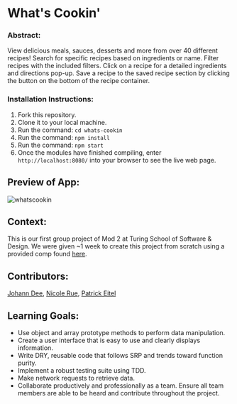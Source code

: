 # What's Cookin'

### Abstract:
View delicious meals, sauces, desserts and more from over 40 different recipes! Search for specific recipes based on ingredients or name. Filter recipes with the included filters. Click on a recipe for a detailed ingredients and directions pop-up. Save a recipe to the saved recipe section by clicking the button on the bottom of the recipe container.

### Installation Instructions:
1. Fork this repository.
2. Clone it to your local machine.
3. Run the command: `cd whats-cookin`
4. Run the command: `npm install`
5. Run the command: `npm start`
6. Once the modules have finished compiling, enter `http://localhost:8080/` into your browser to see the live web page.

## Preview of App:
![whatscookin](https://github.com/joh-ann/whats-cookin/assets/126308696/0edebd19-7a94-4517-8538-d8dac1580188)



## Context:
This is our first group project of Mod 2 at Turing School of Software & Design. We were given ~1 week to create this project from scratch using a provided comp found [here](https://frontend.turing.edu/projects/module-2/whats-cookin-part-one.html).

## Contributors:
[Johann Dee](https://github.com/joh-ann), [Nicole Rue](https://github.com/nicolerue), [Patrick Eitel](https://github.com/pitter3)

## Learning Goals:
- Use object and array prototype methods to perform data manipulation.
- Create a user interface that is easy to use and clearly displays information.
- Write DRY, reusable code that follows SRP and trends toward function purity.
- Implement a robust testing suite using TDD.
- Make network requests to retrieve data.
- Collaborate productively and professionally as a team. Ensure all team members are able to be heard and contribute throughout the project.
